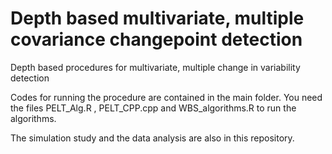 # Depth based multivariate, multiple covariance changepoint detection
Depth based procedures for multivariate, multiple change in variability detection


Codes for running the procedure are contained in the main folder. You need the files PELT_Alg.R , PELT_CPP.cpp and WBS_algorithms.R to run the algorithms. 

The simulation study and the data analysis are also in this repository. 
